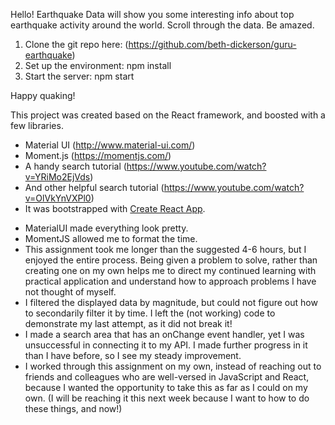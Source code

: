 Hello! Earthquake Data will show you some interesting info about top earthquake activity around the world. Scroll through the data. Be amazed.

1. Clone the git repo here: (https://github.com/beth-dickerson/guru-earthquake)
2. Set up the environment: npm install
3. Start the server: npm start

Happy quaking!

This project was created based on the React framework, and boosted with a few libraries.
- Material UI (http://www.material-ui.com/)
- Moment.js (https://momentjs.com/)
- A handy search tutorial (https://www.youtube.com/watch?v=YRiMo2EjVds)
- And other helpful search tutorial (https://www.youtube.com/watch?v=OlVkYnVXPl0)
- It was bootstrapped with [Create React App](https://github.com/facebookincubator/create-react-app).

* MaterialUI made everything look pretty.
* MomentJS allowed me to format the time.
* This assignment took me longer than the suggested 4-6 hours, but I enjoyed the entire process. Being given a problem to solve, rather than creating one on my own helps me to direct my continued learning with practical application and understand how to approach problems I have not thought of myself.
* I filtered the displayed data by magnitude, but could not figure out how to secondarily filter it by time. I left the (not working) code to demonstrate my last attempt, as it did not break it!
* I made a search area that has an onChange event handler, yet I was unsuccessful in connecting it to my API. I made further progress in it than I have before, so I see my steady improvement.
* I worked through this assignment on my own, instead of reaching out to friends and colleagues who are well-versed in JavaScript and React, because I wanted the opportunity to take this as far as I could on my own. (I will be reaching it this next week because I want to how to do these things, and now!)
